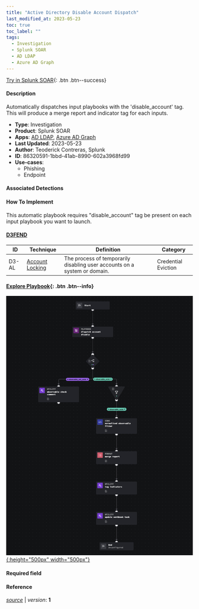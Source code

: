 ```yaml
---
title: "Active Directory Disable Account Dispatch"
last_modified_at: 2023-05-23
toc: true
toc_label: ""
tags:
  - Investigation
  - Splunk SOAR
  - AD LDAP
  - Azure AD Graph
---
```


[Try in Splunk SOAR](https://www.splunk.com/en_us/software/splunk-security-orchestration-and-automation.html){: .btn .btn--success}

#### Description

Automatically dispatches input playbooks with the &#39;disable_account&#39; tag. This will produce a merge report and indicator tag for each inputs.

- **Type**: Investigation
- **Product**: Splunk SOAR
- **Apps**: [AD LDAP](https://splunkbase.splunk.com/apps?keyword=ad+ldap&filters=product%3Asoar), [Azure AD Graph](https://splunkbase.splunk.com/apps?keyword=azure+ad+graph&filters=product%3Asoar)
- **Last Updated**: 2023-05-23
- **Author**: Teoderick Contreras, Splunk
- **ID**: 86320591-1bbd-41ab-8990-602a3968fd99
- **Use-cases**:
  - Phishing
  - Endpoint

#### Associated Detections


#### How To Implement
This automatic playbook requires &#34;disable_account&#34; tag be present on each input playbook you want to launch.


#### [D3FEND](https://d3fend.mitre.org/)

| ID          | Technique   | Definition     | Category       |
| ----------- | ----------- |--------------- |--------------- |
| D3-AL | [Account Locking](https://d3fend.mitre.org/technique/d3f:AccountLocking) | The process of temporarily disabling user accounts on a system or domain. | Credential Eviction |

#### [Explore Playbook](https://splunk.github.io/soar-playbook-viewer/?playbook=https://raw.githubusercontent.com/phantomcyber/playbooks/latest/Active_Directory_Disable_Account_Dispatch.json){: .btn .btn--info}

[![explore](https://raw.githubusercontent.com/splunk/security_content/develop/playbooks/Active_Directory_Disable_Account_Dispatch.png){:height="500px" width="500px"}](https://splunk.github.io/soar-playbook-viewer/?playbook=https://raw.githubusercontent.com/phantomcyber/playbooks/latest/Active_Directory_Disable_Account_Dispatch.json)

#### Required field


#### Reference



[*source*](https://github.com/splunk/security_content/tree/develop/playbooks/Active_Directory_Disable_Account_Dispatch.yml) \| *version*: **1**
